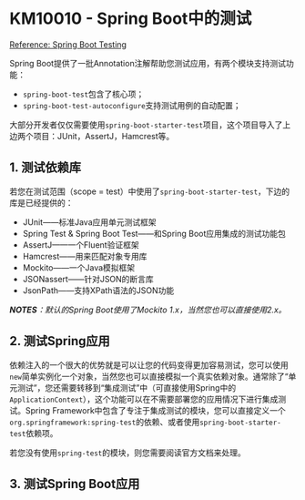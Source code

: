 # KM10010 - Spring Boot中的测试

[Reference: Spring Boot Testing](http://docs.spring.io/spring-boot/docs/current/reference/html/boot-features-testing.html)

Spring Boot提供了一批Annotation注解帮助您测试应用，有两个模块支持测试功能：

* `spring-boot-test`包含了核心项；
* `spring-boot-test-autoconfigure`支持测试用例的自动配置；

大部分开发者仅仅需要使用`spring-boot-starter-test`项目，这个项目导入了上边两个项目：JUnit，AssertJ，Hamcrest等。

## 1. 测试依赖库

若您在测试范围（scope = test）中使用了`spring-boot-starter-test`，下边的库是已经提供的：

* JUnit——标准Java应用单元测试框架
* Spring Test & Spring Boot Test——和Spring Boot应用集成的测试功能包
* AssertJ——一个Fluent验证框架
* Hamcrest——用来匹配对象专用库
* Mockito——一个Java模拟框架
* JSONassert——针对JSON的断言库
* JsonPath——支持XPath语法的JSON功能

_**NOTES**：默认的Spring Boot使用了Mockito 1.x，当然您也可以直接使用2.x。_

## 2. 测试Spring应用

依赖注入的一个很大的优势就是可以让您的代码变得更加容易测试，您可以使用`new`简单实例化一个对象，当然您也可以直接模拟一个真实依赖对象。通常除了“单元测试”，您还需要转移到“集成测试”中（可直接使用Spring中的`ApplicationContext`），这个功能可以在不需要部署您的应用情况下进行集成测试。Spring Framework中包含了专注于集成测试的模块，您可以直接定义一个`org.springframework:spring-test`的依赖、或者使用`spring-boot-starter-test`依赖项。

若您没有使用`spring-test`的模块，则您需要阅读官方文档来处理。

## 3. 测试Spring Boot应用






